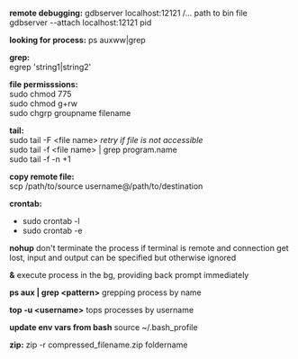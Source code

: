 
**remote debugging:**
gdbserver localhost:12121 /... path to bin file  
gdbserver --attach localhost:12121 pid

**looking for process:** ps auxww|grep <process name>

**grep:**  
egrep 'string1|string2'

**file permisssions:**  
sudo chmod 775 <file name>  
sudo chmod g+rw  
sudo chgrp groupname filename

**tail:**  
sudo tail -F \<file name\> *retry if file is not accessible*  
sudo tail -f \<file name\> | grep program.name   
sudo tail -f -n +1

**copy remote file:**  
scp /path/to/source username@/path/to/destination

**crontab:**
* sudo crontab -l  
* sudo crontab -e

**nohup** don't terminate the process if terminal is remote and connection get lost, input and output can be specified but otherwise ignored

**&** execute process in the bg, providing back prompt immediately

**ps aux | grep \<pattern\>** grepping process by name

**top -u \<username\>** tops processes by username

**update env vars from bash** source ~/.bash_profile 

**zip:** zip -r compressed_filename.zip foldername

